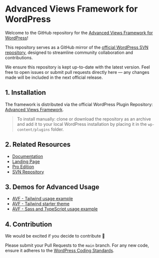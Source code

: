 # Advanced Views Framework for WordPress

Welcome to the GitHub repository for
the [Advanced Views Framework for WordPress](https://wordpress.org/plugins/acf-views/)!

This repository serves as a GitHub mirror of
the [official WordPress SVN repository](http://plugins.svn.wordpress.org/acf-views/), designed to streamline community
collaboration and contributions.

We ensure this repository is kept up-to-date with the latest version. Feel free to open issues or submit pull requests
directly here — any changes made will be included in the next official release.

## 1. Installation

The framework is distributed via the official WordPress Plugin
Repository: [Advanced Views Framework](https://wordpress.org/plugins/acf-views/).

> To install manually: clone or download the repository as an archive and add it to your local WordPress installation by
> placing it in the `wp-content/plugins` folder.

## 2. Related Resources

* [Documentation](https://docs.acfviews.com/)
* [Landing Page](https://wplake.org/advanced-views-lite/)
* [Pro Edition](https://wplake.org/advanced-views-pro/)
* [SVN Repository](http://plugins.svn.wordpress.org/acf-views/)

## 3. Demos for Advanced Usage

* [AVF - Tailwind usage example](https://gitlab.com/wplake/tailwind-demo-for-advanced-views)
* [AVF - Tailwind starter theme](https://gitlab.com/wplake/avf-tailwind-starter-theme)
* [AVF - Sass and TypeScript usage example](https://gitlab.com/wplake/sass-and-typescript-demo-for-advanced-views)

## 4. Contribution

We would be excited if you decide to contribute 🤝

Please submit your Pull Requests to the `main` branch. For any new code, ensure it adheres to the [WordPress Coding
Standards](https://developer.wordpress.org/coding-standards/wordpress-coding-standards/).


